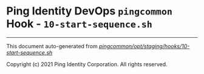 
# Ping Identity DevOps `pingcommon` Hook - `10-start-sequence.sh`

---
This document auto-generated from _[pingcommon/opt/staging/hooks/10-start-sequence.sh](https://github.com/pingidentity/pingidentity-docker-builds/blob/master/pingcommon/opt/staging/hooks/10-start-sequence.sh)_

Copyright (c) 2021 Ping Identity Corporation. All rights reserved.
